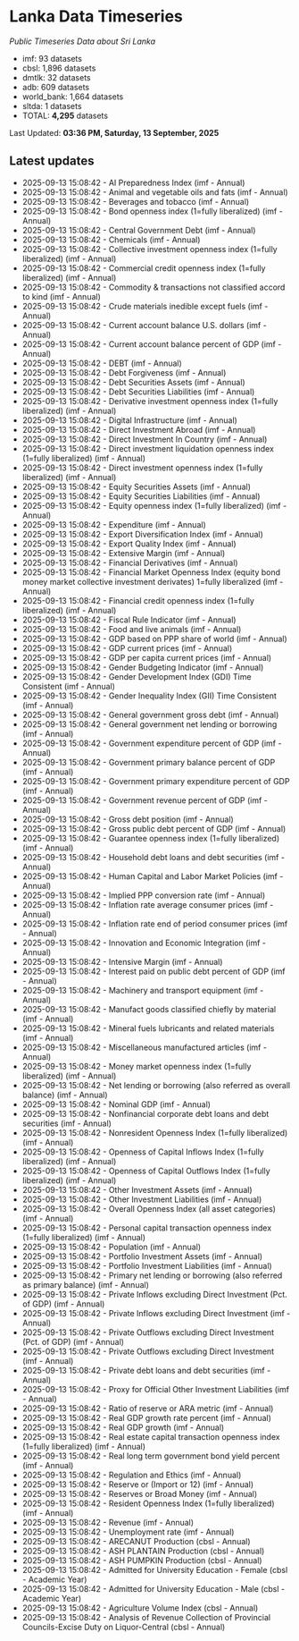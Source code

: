 # Lanka Data Timeseries
*Public Timeseries Data about Sri Lanka*

* imf: 93 datasets
* cbsl: 1,896 datasets
* dmtlk: 32 datasets
* adb: 609 datasets
* world_bank: 1,664 datasets
* sltda: 1 datasets
* TOTAL: **4,295** datasets

Last Updated: **03:36 PM, Saturday, 13 September, 2025**

## Latest updates

* 2025-09-13 15:08:42 - AI Preparedness Index (imf - Annual)
* 2025-09-13 15:08:42 - Animal and vegetable oils and fats (imf - Annual)
* 2025-09-13 15:08:42 - Beverages and tobacco (imf - Annual)
* 2025-09-13 15:08:42 - Bond openness index (1=fully liberalized) (imf - Annual)
* 2025-09-13 15:08:42 - Central Government Debt (imf - Annual)
* 2025-09-13 15:08:42 - Chemicals (imf - Annual)
* 2025-09-13 15:08:42 - Collective investment openness index (1=fully liberalized) (imf - Annual)
* 2025-09-13 15:08:42 - Commercial credit openness index (1=fully liberalized) (imf - Annual)
* 2025-09-13 15:08:42 - Commodity & transactions not classified accord to kind (imf - Annual)
* 2025-09-13 15:08:42 - Crude materials inedible except fuels (imf - Annual)
* 2025-09-13 15:08:42 - Current account balance U.S. dollars (imf - Annual)
* 2025-09-13 15:08:42 - Current account balance percent of GDP (imf - Annual)
* 2025-09-13 15:08:42 - DEBT (imf - Annual)
* 2025-09-13 15:08:42 - Debt Forgiveness (imf - Annual)
* 2025-09-13 15:08:42 - Debt Securities Assets (imf - Annual)
* 2025-09-13 15:08:42 - Debt Securities Liabilities (imf - Annual)
* 2025-09-13 15:08:42 - Derivative investment openness index (1=fully liberalized) (imf - Annual)
* 2025-09-13 15:08:42 - Digital Infrastructure (imf - Annual)
* 2025-09-13 15:08:42 - Direct Investment Abroad (imf - Annual)
* 2025-09-13 15:08:42 - Direct Investment In Country (imf - Annual)
* 2025-09-13 15:08:42 - Direct investment liquidation openness index (1=fully liberalized) (imf - Annual)
* 2025-09-13 15:08:42 - Direct investment openness index (1=fully liberalized) (imf - Annual)
* 2025-09-13 15:08:42 - Equity Securities Assets (imf - Annual)
* 2025-09-13 15:08:42 - Equity Securities Liabilities (imf - Annual)
* 2025-09-13 15:08:42 - Equity openness index (1=fully liberalized) (imf - Annual)
* 2025-09-13 15:08:42 - Expenditure (imf - Annual)
* 2025-09-13 15:08:42 - Export Diversification Index (imf - Annual)
* 2025-09-13 15:08:42 - Export Quality Index (imf - Annual)
* 2025-09-13 15:08:42 - Extensive Margin (imf - Annual)
* 2025-09-13 15:08:42 - Financial Derivatives (imf - Annual)
* 2025-09-13 15:08:42 - Financial Market Openness Index (equity bond money market collective investment derivates) 1=fully liberalized (imf - Annual)
* 2025-09-13 15:08:42 - Financial credit openness index (1=fully liberalized) (imf - Annual)
* 2025-09-13 15:08:42 - Fiscal Rule Indicator (imf - Annual)
* 2025-09-13 15:08:42 - Food and live animals (imf - Annual)
* 2025-09-13 15:08:42 - GDP based on PPP share of world (imf - Annual)
* 2025-09-13 15:08:42 - GDP current prices (imf - Annual)
* 2025-09-13 15:08:42 - GDP per capita current prices (imf - Annual)
* 2025-09-13 15:08:42 - Gender Budgeting Indicator (imf - Annual)
* 2025-09-13 15:08:42 - Gender Development Index (GDI) Time Consistent (imf - Annual)
* 2025-09-13 15:08:42 - Gender Inequality Index (GII) Time Consistent (imf - Annual)
* 2025-09-13 15:08:42 - General government gross debt (imf - Annual)
* 2025-09-13 15:08:42 - General government net lending or borrowing (imf - Annual)
* 2025-09-13 15:08:42 - Government expenditure percent of GDP (imf - Annual)
* 2025-09-13 15:08:42 - Government primary balance percent of GDP (imf - Annual)
* 2025-09-13 15:08:42 - Government primary expenditure percent of GDP (imf - Annual)
* 2025-09-13 15:08:42 - Government revenue percent of GDP (imf - Annual)
* 2025-09-13 15:08:42 - Gross debt position (imf - Annual)
* 2025-09-13 15:08:42 - Gross public debt percent of GDP (imf - Annual)
* 2025-09-13 15:08:42 - Guarantee openness index (1=fully liberalized) (imf - Annual)
* 2025-09-13 15:08:42 - Household debt loans and debt securities (imf - Annual)
* 2025-09-13 15:08:42 - Human Capital and Labor Market Policies (imf - Annual)
* 2025-09-13 15:08:42 - Implied PPP conversion rate (imf - Annual)
* 2025-09-13 15:08:42 - Inflation rate average consumer prices (imf - Annual)
* 2025-09-13 15:08:42 - Inflation rate end of period consumer prices (imf - Annual)
* 2025-09-13 15:08:42 - Innovation and Economic Integration (imf - Annual)
* 2025-09-13 15:08:42 - Intensive Margin (imf - Annual)
* 2025-09-13 15:08:42 - Interest paid on public debt percent of GDP (imf - Annual)
* 2025-09-13 15:08:42 - Machinery and transport equipment (imf - Annual)
* 2025-09-13 15:08:42 - Manufact goods classified chiefly by material (imf - Annual)
* 2025-09-13 15:08:42 - Mineral fuels lubricants and related materials (imf - Annual)
* 2025-09-13 15:08:42 - Miscellaneous manufactured articles (imf - Annual)
* 2025-09-13 15:08:42 - Money market openness index (1=fully liberalized) (imf - Annual)
* 2025-09-13 15:08:42 - Net lending or borrowing (also referred as overall balance) (imf - Annual)
* 2025-09-13 15:08:42 - Nominal GDP (imf - Annual)
* 2025-09-13 15:08:42 - Nonfinancial corporate debt loans and debt securities (imf - Annual)
* 2025-09-13 15:08:42 - Nonresident Openness Index (1=fully liberalized) (imf - Annual)
* 2025-09-13 15:08:42 - Openness of Capital Inflows Index (1=fully liberalized) (imf - Annual)
* 2025-09-13 15:08:42 - Openness of Capital Outflows Index (1=fully liberalized) (imf - Annual)
* 2025-09-13 15:08:42 - Other Investment Assets (imf - Annual)
* 2025-09-13 15:08:42 - Other Investment Liabilities (imf - Annual)
* 2025-09-13 15:08:42 - Overall Openness Index (all asset categories) (imf - Annual)
* 2025-09-13 15:08:42 - Personal capital transaction openness index (1=fully liberalized) (imf - Annual)
* 2025-09-13 15:08:42 - Population (imf - Annual)
* 2025-09-13 15:08:42 - Portfolio Investment Assets (imf - Annual)
* 2025-09-13 15:08:42 - Portfolio Investment Liabilities (imf - Annual)
* 2025-09-13 15:08:42 - Primary net lending or borrowing (also referred as primary balance) (imf - Annual)
* 2025-09-13 15:08:42 - Private Inflows excluding Direct Investment (Pct. of GDP) (imf - Annual)
* 2025-09-13 15:08:42 - Private Inflows excluding Direct Investment (imf - Annual)
* 2025-09-13 15:08:42 - Private Outflows excluding Direct Investment (Pct. of GDP) (imf - Annual)
* 2025-09-13 15:08:42 - Private Outflows excluding Direct Investment (imf - Annual)
* 2025-09-13 15:08:42 - Private debt loans and debt securities (imf - Annual)
* 2025-09-13 15:08:42 - Proxy for Official Other Investment Liabilities (imf - Annual)
* 2025-09-13 15:08:42 - Ratio of reserve or ARA metric (imf - Annual)
* 2025-09-13 15:08:42 - Real GDP growth rate percent (imf - Annual)
* 2025-09-13 15:08:42 - Real GDP growth (imf - Annual)
* 2025-09-13 15:08:42 - Real estate capital transaction openness index (1=fully liberalized) (imf - Annual)
* 2025-09-13 15:08:42 - Real long term government bond yield percent (imf - Annual)
* 2025-09-13 15:08:42 - Regulation and Ethics (imf - Annual)
* 2025-09-13 15:08:42 - Reserve or (Import or 12) (imf - Annual)
* 2025-09-13 15:08:42 - Reserves or Broad Money (imf - Annual)
* 2025-09-13 15:08:42 - Resident Openness Index (1=fully liberalized) (imf - Annual)
* 2025-09-13 15:08:42 - Revenue (imf - Annual)
* 2025-09-13 15:08:42 - Unemployment rate (imf - Annual)
* 2025-09-13 15:08:42 - ARECANUT Production (cbsl - Annual)
* 2025-09-13 15:08:42 - ASH PLANTAIN Production (cbsl - Annual)
* 2025-09-13 15:08:42 - ASH PUMPKIN Production (cbsl - Annual)
* 2025-09-13 15:08:42 - Admitted for University Education - Female (cbsl - Academic Year)
* 2025-09-13 15:08:42 - Admitted for University Education - Male (cbsl - Academic Year)
* 2025-09-13 15:08:42 - Agriculture Volume Index (cbsl - Annual)
* 2025-09-13 15:08:42 - Analysis of Revenue Collection of Provincial Councils-Excise Duty on Liquor-Central (cbsl - Annual)